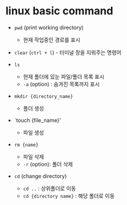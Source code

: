 # linux basic command

- `pwd` (print working directory)
    - 현재 작업중인 경로를 표시

- `clear` (`ctrl + l`)
        - 터미널 창을 지워주는 명령어
- `ls`
    - 현재 폴더에 있눈 파일/폴더 목록 표시
    - `-a` (option) : 숨겨진 목록까지 표시
- `mkdir {directory_name}`
    - 폴더 생성
- `touch {file_name}'
    - 파일 생성
- `rm {name}`
    - 파일 삭제
    - `-r` (option): 폴더 삭제
- `cd` (change directory)
    - `cd ..` : 상위폴더로 이동
    - `cd {directory name}` : 해당 폴더로 이동
    

